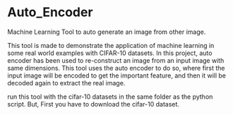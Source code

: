 # Auto_Encoder
Machine Learning Tool to auto generate an image from other image.

This tool is made to demonstrate the application of machine learning in some real world examples 
with CIFAR-10 datasets.
In this project, auto encoder has been used to re-construct an image from an input image with same 
dimensions.
This tool uses the auto encoder to do so, where first the input image will be encoded to get the 
important feature, and then it will be decoded again to extract the real image.

run this tool with the cifar-10 datasets in the same folder as the python script.
But, First you have to download the cifar-10 dataset.
